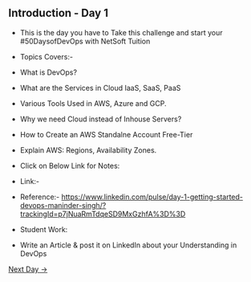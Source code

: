## Introduction - Day 1

- This is the day you have to Take this challenge and start your #50DaysofDevOps with 
  NetSoft Tuition
  
- Topics Covers:-
- What is DevOps?
- What are the Services in Cloud IaaS, SaaS, PaaS
- Various Tools Used in AWS, Azure and GCP.
- Why we need Cloud instead of Inhouse Servers?
- How to Create an AWS Standalne Account Free-Tier
- Explain AWS: Regions, Availability Zones.
- Click on Below Link for Notes:
- Link:-
- Reference:- https://www.linkedin.com/pulse/day-1-getting-started-devops-maninder-singh/?trackingId=p7jNuaRmTdqeSD9MxGzhfA%3D%3D

- Student Work:
- Write an Article & post it on LinkedIn about your Understanding in DevOps

[Next Day →](../day02/README.md)
